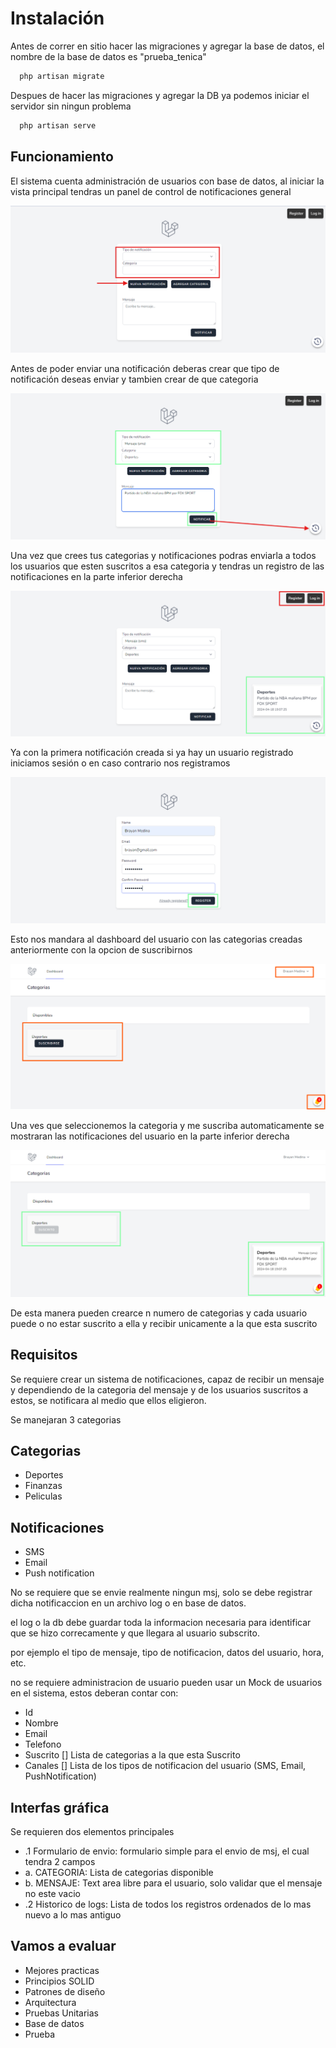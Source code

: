 # Instalación
Antes de correr en sitio hacer las migraciones y agregar la base de datos, el nombre de la base de datos es "prueba_tenica"

```bash
  php artisan migrate
```

Despues de hacer las migraciones y agregar la DB ya podemos iniciar el servidor sin ningun problema

```bash
  php artisan serve
```
## Funcionamiento

El sistema cuenta administración de usuarios con base de datos, al iniciar la vista principal tendras un panel de control de notificaciones general 

![App Screenshot](public/readme/1.png)

Antes de poder enviar una notificación deberas crear que tipo de notificación deseas enviar y tambien crear de que  categoria

![App Screenshot](public/readme/2.png)

Una vez que crees tus categorias y notificaciones podras enviarla a todos los usuarios que esten suscritos a esa categoria
y tendras un registro de las notificaciones en la parte inferior derecha

![App Screenshot](public/readme/3.png)

Ya con la primera notificación creada si ya hay un usuario registrado iniciamos sesión o en caso contrario nos registramos

![App Screenshot](public/readme/4.png)

Esto nos mandara al dashboard del usuario con las categorias creadas anteriormente con la opcion de suscribirnos

![App Screenshot](public/readme/5.png)

Una ves que seleccionemos la categoria y me suscriba automaticamente se mostraran las notificaciones del usuario en la parte inferior derecha

![App Screenshot](public/readme/6.png)

De esta manera pueden crearce n numero de categorias y cada usuario puede o no estar suscrito a ella y recibir unicamente a la que esta suscrito 



## Requisitos
Se requiere crear un sistema de notificaciones, capaz de recibir un mensaje y dependiendo de la categoria del mensaje y de los usuarios suscritos a estos, se notificara al medio que ellos eligieron.

Se manejaran 3 categorias

## Categorias

- Deportes
- Finanzas
- Peliculas

## Notificaciones

- SMS
- Email
- Push notification


No se requiere que se envie realmente ningun msj, solo se debe registrar dicha notificaccion en un archivo log o en base de datos.

el log o la db debe guardar toda la informacion necesaria para identificar que se hizo correcamente y que llegara al usuario subscrito.

por ejemplo el tipo de mensaje, tipo de notificacion, datos del usuario, hora, etc.

no se requiere administracion de usuario pueden usar un Mock de usuarios en el sistema, estos deberan contar con:

- Id
- Nombre
- Email 
- Telefono
- Suscrito [] Lista de categorias a la que esta Suscrito
- Canales [] Lista de los tipos de notificacion del usuario (SMS, Email, PushNotification)


## Interfas gráfica
 
 Se requieren dos elementos principales 

 - .1 Formulario de envio: formulario simple para el envio de msj, el cual tendra 2 campos
 - a. CATEGORIA: Lista de categorias disponible
 - b. MENSAJE: Text area libre para el usuario, solo validar que el mensaje no este vacio
 - .2 Historico de logs: Lista de todos los registros ordenados de lo mas nuevo a lo mas antiguo

 ## Vamos a evaluar

 - Mejores practicas
 - Principios SOLID
 - Patrones de diseño
 - Arquitectura
 - Pruebas Unitarias
 - Base de datos
 - Prueba
